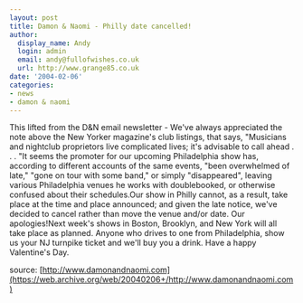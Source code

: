 ```yaml
---
layout: post
title: Damon & Naomi - Philly date cancelled!
author:
  display_name: Andy
  login: admin
  email: andy@fullofwishes.co.uk
  url: http://www.grange85.co.uk
date: '2004-02-06'
categories:
- news
- damon & naomi
---
```

This lifted from the D&N email newsletter - We've always appreciated the note above the New Yorker magazine's club listings, that says, "Musicians and nightclub proprietors live complicated lives; it's advisable to call ahead . . . "It seems the promoter for our upcoming Philadelphia show has, according to different accounts of the same events, "been overwhelmed of late," "gone on tour with some band," or simply "disappeared", leaving various Philadelphia venues he works with doublebooked, or otherwise confused about their schedules.Our show in Philly cannot, as a result, take place at the time and place announced; and given the late notice, we've decided to cancel rather than move the venue and/or date. Our apologies!Next week's shows in Boston, Brooklyn, and New York will all take place as planned. Anyone who drives to one from Philadelphia, show us your NJ turnpike ticket and we'll buy you a drink. Have a happy Valentine's Day.

source: [http://www.damonandnaomi.com](https://web.archive.org/web/20040206+/http://www.damonandnaomi.com)
